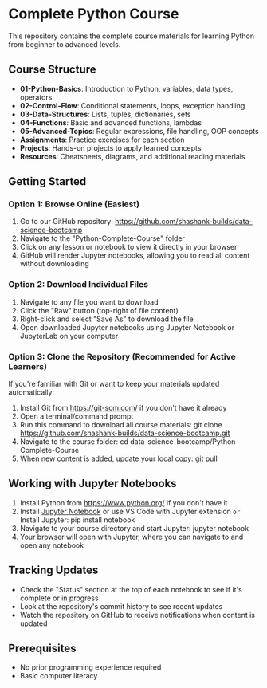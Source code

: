 # Complete Python Course

This repository contains the complete course materials for learning Python from beginner to advanced levels.

## Course Structure

- **01-Python-Basics**: Introduction to Python, variables, data types, operators
- **02-Control-Flow**: Conditional statements, loops, exception handling
- **03-Data-Structures**: Lists, tuples, dictionaries, sets
- **04-Functions**: Basic and advanced functions, lambdas
- **05-Advanced-Topics**: Regular expressions, file handling, OOP concepts
- **Assignments**: Practice exercises for each section
- **Projects**: Hands-on projects to apply learned concepts
- **Resources**: Cheatsheets, diagrams, and additional reading materials

## Getting Started

### Option 1: Browse Online (Easiest)
1. Go to our GitHub repository: https://github.com/shashank-builds/data-science-bootcamp
2. Navigate to the "Python-Complete-Course" folder
3. Click on any lesson or notebook to view it directly in your browser
4. GitHub will render Jupyter notebooks, allowing you to read all content without downloading

### Option 2: Download Individual Files
1. Navigate to any file you want to download
2. Click the "Raw" button (top-right of file content)
3. Right-click and select "Save As" to download the file
4. Open downloaded Jupyter notebooks using Jupyter Notebook or JupyterLab on your computer

### Option 3: Clone the Repository (Recommended for Active Learners)
If you're familiar with Git or want to keep your materials updated automatically:

1. Install Git from https://git-scm.com/ if you don't have it already
2. Open a terminal/command prompt
3. Run this command to download all course materials: git clone https://github.com/shashank-builds/data-science-bootcamp.git
4. Navigate to the course folder: cd data-science-bootcamp/Python-Complete-Course
5. When new content is added, update your local copy:
git pull

## Working with Jupyter Notebooks

1. Install Python from https://www.python.org/ if you don't have it
2. Install [Jupyter Notebook](https://jupyter.org/install) or use VS Code with Jupyter extension
  `or` 
 Install Jupyter: pip install notebook
3. Navigate to your course directory and start Jupyter: jupyter notebook
4. Your browser will open with Jupyter, where you can navigate to and open any notebook

## Tracking Updates
- Check the "Status" section at the top of each notebook to see if it's complete or in progress
- Look at the repository's commit history to see recent updates
- Watch the repository on GitHub to receive notifications when content is updated

## Prerequisites

- No prior programming experience required
- Basic computer literacy